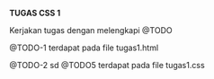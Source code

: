 **TUGAS CSS 1**

Kerjakan tugas dengan melengkapi @TODO

@TODO-1 terdapat pada file tugas1.html

@TODO-2 sd @TODO5 terdapat pada file tugas1.css

